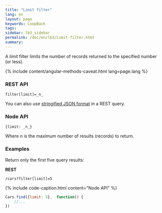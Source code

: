 ```yaml
---
title: "Limit filter"
lang: en
layout: page
keywords: LoopBack
tags:
sidebar: lb3_sidebar
permalink: /doc/en/lb3/Limit-filter.html
summary:
---
```


A _limit_ filter limits the number of records returned to the specified number (or less).

{% include content/angular-methods-caveat.html lang=page.lang %}

### REST API

`filter[limit]=_n_`

You can also use [stringified JSON format](Querying-data.html#using-stringified-json-in-rest-queries) in a REST query.

### Node API

`{limit: _n_}`

Where _n_ is the maximum number of results (records) to return.

### Examples

Return only the first five query results:

**REST**

`/cars?filter[limit]=5`

{% include code-caption.html content="Node API" %}
```javascript
Cars.find({limit: 5},  function() {
    //...
})
```
